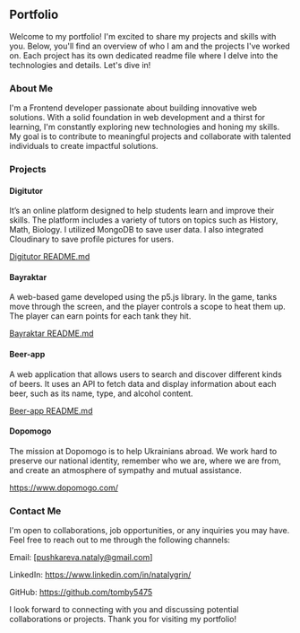 ## Portfolio

Welcome to my portfolio! I'm excited to share my projects and skills with you. Below, you'll find an overview of who I am and the projects I've worked on. Each project has its own dedicated readme file where I delve into the technologies and details. Let's dive in!

### About Me
I'm a Frontend developer passionate about building innovative web solutions. With a solid foundation in web development and a thirst for learning, I'm constantly exploring new technologies and honing my skills. My goal is to contribute to meaningful projects and collaborate with talented individuals to create impactful solutions.


### Projects

#### Digitutor

It’s an online platform designed to help students learn and improve their skills. The platform includes a variety of tutors on topics such as History, Math, Biology. I utilized MongoDB to save user data. I also integrated Cloudinary to save profile pictures for users.

[Digitutor README.md](https://github.com/tomby5475/digitutor/blob/master/README.md)


#### Bayraktar

A web-based game developed using the p5.js library. In the game, tanks move through the screen, and the player controls a scope to heat them up. The player can earn points for each tank they hit.

[Bayraktar README.md](https://github.com/tomby5475/Bayraktar-game/blob/master/README.md)


#### Beer-app

A web application that allows users to search and discover different kinds of beers. It uses an API to fetch data and display information about each beer, such as its name, type, and alcohol content.

[Beer-app README.md](https://github.com/tomby5475/beer_app/blob/main/README.md)


#### Dopomogo

The mission at Dopomogo is to help Ukrainians abroad. We work hard to preserve our national identity, remember who we are, where we are from, and create an atmosphere of sympathy and mutual assistance.

https://www.dopomogo.com/


### Contact Me
I'm open to collaborations, job opportunities, or any inquiries you may have. Feel free to reach out to me through the following channels:

Email: [pushkareva.nataly@gmail.com]

LinkedIn: https://www.linkedin.com/in/natalygrin/

GitHub: https://github.com/tomby5475

I look forward to connecting with you and discussing potential collaborations or projects. Thank you for visiting my portfolio!

